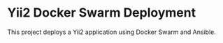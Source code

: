 # Yii2 Docker Swarm Deployment
This project deploys a Yii2 application using Docker Swarm and Ansible.